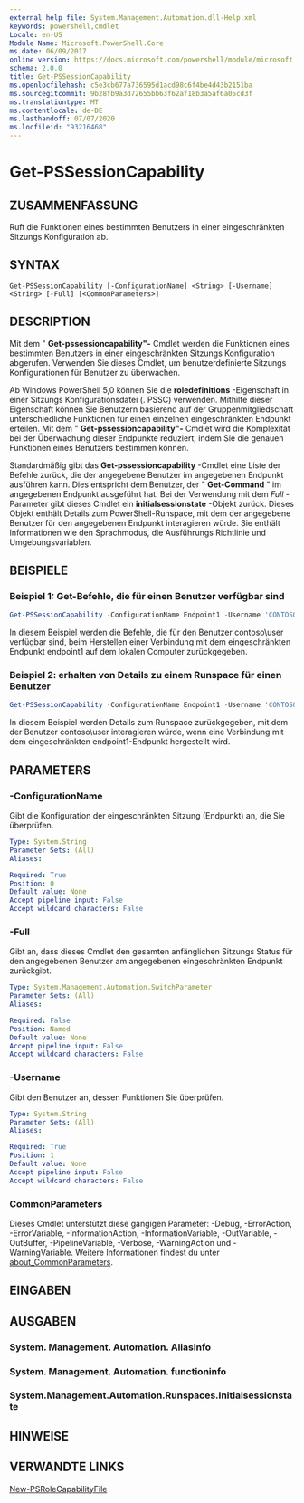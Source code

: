 ```yaml
---
external help file: System.Management.Automation.dll-Help.xml
keywords: powershell,cmdlet
Locale: en-US
Module Name: Microsoft.PowerShell.Core
ms.date: 06/09/2017
online version: https://docs.microsoft.com/powershell/module/microsoft.powershell.core/get-pssessioncapability?view=powershell-6&WT.mc_id=ps-gethelp
schema: 2.0.0
title: Get-PSSessionCapability
ms.openlocfilehash: c5e3cb677a736595d1acd98c6f4be4d43b2151ba
ms.sourcegitcommit: 9b28fb9a3d72655bb63f62af18b3a5af6a05cd3f
ms.translationtype: MT
ms.contentlocale: de-DE
ms.lasthandoff: 07/07/2020
ms.locfileid: "93216468"
---
```

# Get-PSSessionCapability

## ZUSAMMENFASSUNG
Ruft die Funktionen eines bestimmten Benutzers in einer eingeschränkten Sitzungs Konfiguration ab.

## SYNTAX

```
Get-PSSessionCapability [-ConfigurationName] <String> [-Username] <String> [-Full] [<CommonParameters>]
```

## DESCRIPTION

Mit dem " **Get-pssessioncapability"-** Cmdlet werden die Funktionen eines bestimmten Benutzers in einer eingeschränkten Sitzungs Konfiguration abgerufen.
Verwenden Sie dieses Cmdlet, um benutzerdefinierte Sitzungs Konfigurationen für Benutzer zu überwachen.

Ab Windows PowerShell 5,0 können Sie die **roledefinitions** -Eigenschaft in einer Sitzungs Konfigurationsdatei (. PSSC) verwenden.
Mithilfe dieser Eigenschaft können Sie Benutzern basierend auf der Gruppenmitgliedschaft unterschiedliche Funktionen für einen einzelnen eingeschränkten Endpunkt erteilen.
Mit dem " **Get-pssessioncapability"-** Cmdlet wird die Komplexität bei der Überwachung dieser Endpunkte reduziert, indem Sie die genauen Funktionen eines Benutzers bestimmen können.

Standardmäßig gibt das **Get-pssessioncapability** -Cmdlet eine Liste der Befehle zurück, die der angegebene Benutzer im angegebenen Endpunkt ausführen kann.
Dies entspricht dem Benutzer, der " **Get-Command** " im angegebenen Endpunkt ausgeführt hat.
Bei der Verwendung mit dem *Full* -Parameter gibt dieses Cmdlet ein **initialsessionstate** -Objekt zurück.
Dieses Objekt enthält Details zum PowerShell-Runspace, mit dem der angegebene Benutzer für den angegebenen Endpunkt interagieren würde.
Sie enthält Informationen wie den Sprachmodus, die Ausführungs Richtlinie und Umgebungsvariablen.

## BEISPIELE

### Beispiel 1: Get-Befehle, die für einen Benutzer verfügbar sind

```powershell
Get-PSSessionCapability -ConfigurationName Endpoint1 -Username 'CONTOSO\User'
```

In diesem Beispiel werden die Befehle, die für den Benutzer contoso\user verfügbar sind, beim Herstellen einer Verbindung mit dem eingeschränkten Endpunkt endpoint1 auf dem lokalen Computer zurückgegeben.

### Beispiel 2: erhalten von Details zu einem Runspace für einen Benutzer

```powershell
Get-PSSessionCapability -ConfigurationName Endpoint1 -Username 'CONTOSO\User' -Full
```

In diesem Beispiel werden Details zum Runspace zurückgegeben, mit dem der Benutzer contoso\user interagieren würde, wenn eine Verbindung mit dem eingeschränkten endpoint1-Endpunkt hergestellt wird.

## PARAMETERS

### -ConfigurationName

Gibt die Konfiguration der eingeschränkten Sitzung (Endpunkt) an, die Sie überprüfen.

```yaml
Type: System.String
Parameter Sets: (All)
Aliases:

Required: True
Position: 0
Default value: None
Accept pipeline input: False
Accept wildcard characters: False
```

### -Full

Gibt an, dass dieses Cmdlet den gesamten anfänglichen Sitzungs Status für den angegebenen Benutzer am angegebenen eingeschränkten Endpunkt zurückgibt.

```yaml
Type: System.Management.Automation.SwitchParameter
Parameter Sets: (All)
Aliases:

Required: False
Position: Named
Default value: None
Accept pipeline input: False
Accept wildcard characters: False
```

### -Username

Gibt den Benutzer an, dessen Funktionen Sie überprüfen.

```yaml
Type: System.String
Parameter Sets: (All)
Aliases:

Required: True
Position: 1
Default value: None
Accept pipeline input: False
Accept wildcard characters: False
```

### CommonParameters

Dieses Cmdlet unterstützt diese gängigen Parameter: -Debug, -ErrorAction, -ErrorVariable, -InformationAction, -InformationVariable, -OutVariable, -OutBuffer, -PipelineVariable, -Verbose, -WarningAction und -WarningVariable. Weitere Informationen findest du unter [about_CommonParameters](https://go.microsoft.com/fwlink/?LinkID=113216).

## EINGABEN

## AUSGABEN

### System. Management. Automation. AliasInfo

### System. Management. Automation. functioninfo

### System.Management.Automation.Runspaces.Initialsessionstate

## HINWEISE

## VERWANDTE LINKS

[New-PSRoleCapabilityFile](New-PSRoleCapabilityFile.md)
